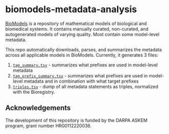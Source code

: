 # biomodels-metadata-analysis

[BioModels](https://www.ebi.ac.uk/biomodels/) is a repository of mathematical models of biological and biomedical
systems. It contains manually curated, non-curated, and autogenerated models of varying quality. Most contain some
model-level metadata.

This repo automatically downloads, parses, and summarizes the metadata across all applicable models
in BioModels. Currently, it generates 3 files:

1. [`tag_summary.tsv`](tag_summary.tsv) - summarizes what prefixes are used in model-level metadata
2. [`tag_prefix_summary.tsv`](tag_prefix_summary.tsv) - summarizes what prefixes are used in model-level metadata and in
   combination with what target prefixes
3. [`triples.tsv`](triples.tsv) - dump of all metadata statements as triples, normalized with the Bioregistry.

## Acknowledgements

The development of this repository is funded by the DARPA ASKEM program, grant number HR00112220036.
